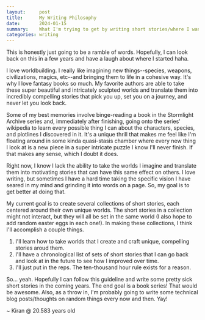 ```yaml
---
layout:     post
title:      My Writing Philosophy
date:       2024-01-15
summary:    What I'm trying to get by writing short stories/where I want to eventually go with my writing.
categories: writing
---
```


This is honestly just going to be a ramble of words. Hopefully, I can look back on this in a few years and have a laugh about where I started haha.

I love worldbuilding. I really like imagining new things--species, weapons, civilizations, magics, etc--and bringing them to life in a cohesive way. It's why I love fantasy books so much. My favorite authors are able to take these super beautiful and intricately sculpted worlds and translate them into incredibly compelling stories that pick you up, set you on a journey, and never let you look back.

Some of my best memories involve binge-reading a book in the Stormlight Archive series and, immediately after finishing, going onto the series' wikipedia to learn every possible thing I can about the characters, species, and plotlines I discovered in it. It's a unique thrill that makes me feel like I'm floating around in some kinda quasi-stasis chamber where every new thing I look at is a new piece in a super intricate puzzle I know I'll never finish. If that makes any sense, which I doubt it does.

Right now, I know I lack the ability to take the worlds I imagine and translate them into motivating stories that can have this same effect on others. I love writing, but sometimes I have a hard time taking the specific vision I have seared in my mind and grinding it into words on a page. So, my goal is to get better at doing that.

My current goal is to create several collections of short stories, each centered around their own unique worlds. The short stories in a collection might not interact, but they will all be set in the same world (I also hope to add random easter eggs in each one!). In making these collections, I think I'll accomplish a couple things.

1. I'll learn how to take worlds that I create and craft unique, compelling stories aroud them.
2. I'll have a chronological list of sets of short stories that I can go back and look at in the future to see how I improved over time.
3. I'll just put in the reps. The ten-thousand hour rule exists for a reason.

So... yeah. Hopefully I can follow this guideline and write some pretty sick short stories in the coming years. The end goal is a book series! That would be awesome. Also, as a throw in, I'm probably going to write some technical blog posts/thoughts on random things every now and then. Yay!

~ Kiran @ 20.583 years old